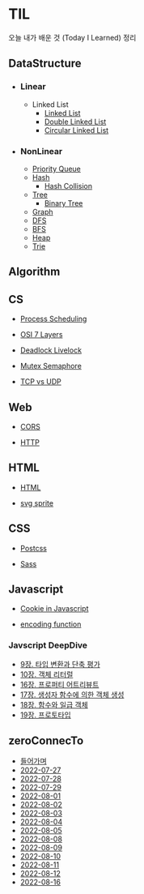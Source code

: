# TIL

오늘 내가 배운 것 (Today I Learned) 정리

## DataStructure

- ### Linear
  - Linked List
    - [Linked List](https://github.com/SleeplessN/TIL/blob/main/DataStructure/Linear/Linked%20List/Linked%20List/Linked%20List.md)
    - [Double Linked List](https://github.com/SleeplessN/TIL/blob/main/DataStructure/Linear/Linked%20List/Double%20Linked%20List/Double%20Linked%20List.md)
    - [Circular Linked List](https://github.com/SleeplessN/TIL/blob/main/DataStructure/Linear/Linked%20List/Circular%20Linked%20List/Circular%20Linked%20List.md)
- ### NonLinear

  - [Priority Queue](https://github.com/SleeplessN/TIL/blob/main/DataStructure/NonLinear/Priority%20Queue/Priority%20Queue.md)
  - [Hash](https://github.com/SleeplessN/TIL/blob/main/DataStructure/NonLinear/Hash/Hash.md)
    - [Hash Collision](https://github.com/SleeplessN/TIL/blob/main/DataStructure/NonLinear/Hash/Hash%20Collision/Hash%20Collision.md)
  - [Tree](https://github.com/SleeplessN/TIL/blob/main/DataStructure/NonLinear/Tree/Tree/Tree.md)
    - [Binary Tree](<https://github.com/SleeplessN/TIL/blob/main/DataStructure/NonLinear/Tree/Tree/Binary%20Tree/Binary%20Tree%20(%EC%9D%B4%EC%A7%84%20%ED%8A%B8%EB%A6%AC).md>)
  - [Graph](https://github.com/SleeplessN/TIL/blob/main/DataStructure/NonLinear/Graph/Graph.md)
  - [DFS](https://github.com/SleeplessN/TIL/blob/main/DataStructure/NonLinear/DFS/DFS.md)
  - [BFS](https://github.com/SleeplessN/TIL/blob/main/DataStructure/NonLinear/BFS/BFS.md)
  - [Heap](https://github.com/SleeplessN/TIL/blob/main/DataStructure/NonLinear/Heap/Heap.md)
  - [Trie](https://github.com/SleeplessN/TIL/blob/main/DataStructure/NonLinear/Trie/Trie.md)

## Algorithm

## CS

- [Process Scheduling](https://github.com/SleeplessN/TIL/blob/main/CS/Process%20Scheduling/Process%20Sceduling.md)

- [OSI 7 Layers](https://github.com/SleeplessN/TIL/blob/main/CS/OSI%207%20Layers/OSI%207%20Layers.md)

- [Deadlock Livelock](https://github.com/SleeplessN/TIL/blob/main/CS/Deadlock%20Livelock/Deadlock%20Livelock.md)

- [Mutex Semaphore](https://github.com/SleeplessN/TIL/blob/main/CS/Mutex%20Semaphore/Mutex%20Semaphore.md)

- [TCP vs UDP](https://github.com/SleeplessN/TIL/blob/main/CS/TCP-UDP/TCP-UDP.md)

## Web

- [CORS](https://github.com/SleeplessN/TIL/blob/main/Web/CORS/CORS.md)

- [HTTP](https://github.com/SleeplessN/TIL/blob/main/Web/HTTP/HTTP.md)

## HTML

- [HTML](https://github.com/SleeplessN/TIL/blob/main/HTML/HTML/HTML.md)

- [svg sprite](https://github.com/SleeplessN/TIL/blob/main/HTML/svg-sprite/svg-sprite.md)

## CSS

- [Postcss](https://github.com/SleeplessN/TIL/blob/main/CSS/Postcss/Postcss.md)

- [Sass](https://github.com/SleeplessN/TIL/blob/main/CSS/Sass/Sass.md)

## Javascript

- [Cookie in Javascript](https://github.com/SleeplessN/TIL/blob/main/Javascript/Cookie%20in%20Javascript.md)

- [encoding function](<https://github.com/SleeplessN/TIL/blob/main/Javascript/escape()%20encodeURI()%20encodeURIComponent().md>)

### Javscript DeepDive

- [9장. 타입 변환과 단축 평가](https://github.com/SleeplessN/TIL/blob/main/Javascript/Javascript%20DeepDive/9%EC%9E%A5%20%ED%83%80%EC%9E%85%20%EB%B3%80%ED%99%98%EA%B3%BC%20%EB%8B%A8%EC%B6%95%20%ED%8F%89%EA%B0%80.md)
- [10장. 객체 리터럴](https://github.com/SleeplessN/TIL/blob/main/Javascript/Javascript%20DeepDive/10%EC%9E%A5%20%EA%B0%9D%EC%B2%B4%20%EB%A6%AC%ED%84%B0%EB%9F%B4.md)
- [16장. 프로퍼티 어트리뷰트](https://github.com/SleeplessN/TIL/blob/main/Javascript/Javascript%20DeepDive/16%EC%9E%A5%20%ED%94%84%EB%A1%9C%ED%8D%BC%ED%8B%B0%20%EC%96%B4%ED%8A%B8%EB%A6%AC%EB%B7%B0%ED%8A%B8.md)
- [17장. 생성자 함수에 의한 객체 생성](https://github.com/SleeplessN/TIL/blob/main/Javascript/Javascript%20DeepDive/17%EC%9E%A5%20%EC%83%9D%EC%84%B1%EC%9E%90%20%ED%95%A8%EC%88%98%EC%97%90%20%EC%9D%98%ED%95%9C%20%EA%B0%9D%EC%B2%B4%20%EC%83%9D%EC%84%B1.md)
- [18장. 함수와 일급 객체](https://github.com/SleeplessN/TIL/blob/main/Javascript/Javascript%20DeepDive/18%EC%9E%A5%20%ED%95%A8%EC%88%98%EC%99%80%20%EC%9D%BC%EA%B8%89%20%EA%B0%9D%EC%B2%B4.md)
- [19장. 프로토타입](https://github.com/SleeplessN/TIL/blob/main/Javascript/Javascript%20DeepDive/19%EC%9E%A5%20%ED%94%84%EB%A1%9C%ED%86%A0%ED%83%80%EC%9E%85.md)

## zeroConnecTo

- [들어가며](https://github.com/SleeplessN/TIL/blob/main/zeroConnecTo/start.md)
- [2022-07-27](https://github.com/SleeplessN/TIL/blob/main/zeroConnecTo/2022-07-27/2022-07-27.md)
- [2022-07-28](https://github.com/SleeplessN/TIL/blob/main/zeroConnecTo/2022-07-28/2022-07-28.md)
- [2022-07-29](https://github.com/SleeplessN/TIL/blob/main/zeroConnecTo/2022-07-29/2022-07-29.md)
- [2022-08-01](https://github.com/SleeplessN/TIL/blob/main/zeroConnecTo/2022-08-01/2022-08-01%20.md)
- [2022-08-02](https://github.com/SleeplessN/TIL/blob/main/zeroConnecTo/2022-08-02/2022-08-02.md)
- [2022-08-03](https://github.com/SleeplessN/TIL/blob/main/zeroConnecTo/2022-08-03/2022-08-03.md)
- [2022-08-04](https://github.com/SleeplessN/TIL/blob/main/zeroConnecTo/2022-08-04/2022-08-04.md)
- [2022-08-05](https://github.com/SleeplessN/TIL/blob/main/zeroConnecTo/2022-08-05/2022-08-05.md)
- [2022-08-08](https://github.com/SleeplessN/TIL/blob/main/zeroConnecTo/2022-08-08/2022-08-08.md)
- [2022-08-09](https://github.com/SleeplessN/TIL/blob/main/zeroConnecTo/2022-08-09/2022-08-09.md)
- [2022-08-10](https://github.com/SleeplessN/TIL/blob/main/zeroConnecTo/2022-08-10/2022-08-10.md)
- [2022-08-11](https://github.com/SleeplessN/TIL/blob/main/zeroConnecTo/2022-08-11/2022-08-11.md)
- [2022-08-12](https://github.com/SleeplessN/TIL/blob/main/zeroConnecTo/2022-08-12/2022-08-12.md)
- [2022-08-16](https://github.com/SleeplessN/TIL/blob/main/zeroConnecTo/2022-08-16/2022-08-16.md)
